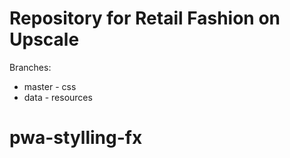 # Repository for Retail Fashion on Upscale

Branches:

- master - css
- data - resources
# pwa-stylling-fx
